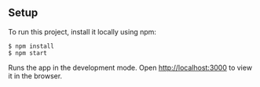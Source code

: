 ## Setup
To run this project, install it locally using npm:

```
$ npm install
$ npm start
```
Runs the app in the development mode.
Open [http://localhost:3000](http://localhost:3000) to view it in the browser.